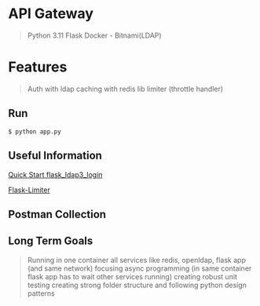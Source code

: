 # API Gateway 

> Python 3.11
> Flask 
> Docker - Bitnami(LDAP)

# Features

> Auth with ldap
> caching with redis lib
> limiter (throttle handler) 

## Run

```console
$ python app.py
```

## Useful Information

[Quick Start flask_ldap3_login](https://flask-ldap3-login.readthedocs.io/en/latest/quick_start.html)

[Flask-Limiter](https://flask-limiter.readthedocs.io/en/stable/)

## Postman Collection

## Long Term Goals
> Running in one container all services like redis, openldap, flask app (and same network)
> focusing async programming (in same container flask app has to wait other services running)
> creating robust unit testing 
> creating strong folder structure and following python design patterns
